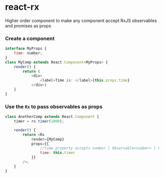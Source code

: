 # react-rx
Higher order component to make any component accept RxJS observables and promises as props

### Create a component
```js
interface MyProps {
    time: number;
}
class MyComp extends React.Component<MyProps> {
    render() {
        return (
            <div>
                <label>Time is: </label>{this.props.time}
            </div>)
    }
}
```

### Use the `Rx` to pass observables as props

```js
class AnotherComp extends React.Component {
    timer = rx.timer(1000);

    render() {
        return <Rx
            render={MyComp}
            props={{
                //time property accepts number | Observable<number> | Promise<number>
                time: this.timer
            }}
        />;
    }
}
```